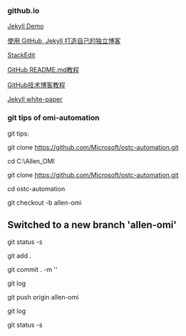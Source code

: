 ### github.io

[Jekyll Demo](http://www.ruanyifeng.com/blog/2012/08/blogging_with_jekyll.html)

[使用 GitHub, Jekyll 打造自己的独立博客](https://github.com/minixalpha/minixalpha.github.io/blob/source/_posts/2014-02-15-github-jekyll-markdown.md)

[StackEdit](https://stackedit.io/editor)

[GitHub README.md教程](http://blog.csdn.net/kaitiren/article/details/38513715)

[GitHub技术博客教程](http://blog.csdn.net/renfufei/article/details/37725057/)

[Jekyll white-paper](https://github.com/vinitkumar/white-paper)

### git tips of omi-automation

git tips:


git clone https://github.com/Microsoft/ostc-automation.git


cd C:\Allen_OMI

git clone https://github.com/Microsoft/ostc-automation.git

cd ostc-automation

git checkout -b allen-omi

## Switched to a new branch 'allen-omi'

git status -s

git add .

git commit . -m ''

git log

git push origin allen-omi

git log 

git status -s
